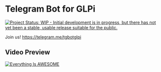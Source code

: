 # Telegram Bot for GLPi
[![Project Status: WIP - Initial development is in progress, but there has not yet been a stable, usable release suitable for the public.](http://www.repostatus.org/badges/latest/wip.svg)](http://www.repostatus.org/#wip)


Join us!
https://telegram.me/tgbotglpi

## Video Preview
[![Everything Is AWESOME](http://img.youtube.com/vi/_vbDCF5xviA/0.jpg)](http://www.youtube.com/watch?v=_vbDCF5xviA "GLPI Integrate to notify by Telegram")
